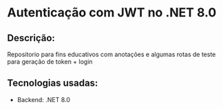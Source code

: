 #  Autenticação com JWT no .NET 8.0
## Descrição:

Repositorio para fins educativos com anotações e algumas rotas de teste para geração de token + login

## Tecnologias usadas:
- Backend: .NET 8.0
